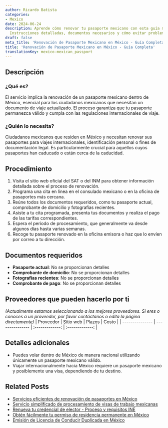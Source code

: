 ```yaml
---
author: Ricardo Batista
categories:
- Mexico
date: 2024-06-24
description: Aprende cómo renovar tu pasaporte mexicano con esta guía meticulosa.
  Instrucciones detalladas, documentos necesarios y cómo evitar problemas comunes.
draft: false
meta_title: 'Renovación de Pasaporte Mexicano en México - Guía Completa'
title: 'Renovación de Pasaporte Mexicano en México - Guía Completa'
translationKey: mexico-mexican_passport
---
```



## Descripción
### ¿Qué es?
El servicio implica la renovación de un pasaporte mexicano dentro de México, esencial para los ciudadanos mexicanos que necesitan un documento de viaje actualizado. El proceso garantiza que tu pasaporte permanezca válido y cumpla con las regulaciones internacionales de viaje.

### ¿Quién lo necesita?
Ciudadanos mexicanos que residen en México y necesitan renovar sus pasaportes para viajes internacionales, identificación personal o fines de documentación legal. Es particularmente crucial para aquellos cuyos pasaportes han caducado o están cerca de la caducidad.

## Procedimiento

1. Visita el sitio web oficial del SAT o del INM para obtener información detallada sobre el proceso de renovación.
2. Programa una cita en línea en el consulado mexicano o en la oficina de pasaportes más cercana.
3. Reúne todos los documentos requeridos, como tu pasaporte actual, comprobante de domicilio y fotografías recientes.
4. Asiste a tu cita programada, presenta tus documentos y realiza el pago de las tarifas correspondientes.
5. Espera el período de procesamiento, que generalmente va desde algunos días hasta varias semanas.
6. Recoge tu pasaporte renovado en la oficina emisora o haz que lo envíen por correo a tu dirección.

## Documentos requeridos

- **Pasaporte actual**: No se proporcionan detalles
- **Comprobante de domicilio**: No se proporcionan detalles
- **Fotografías recientes**: No se proporcionan detalles
- **Comprobante de pago**: No se proporcionan detalles

## Proveedores que pueden hacerlo por ti
_(Actualmente estamos seleccionando a los mejores proveedores. Si eres o conoces a un proveedor, por favor contáctanos o edita la página directamente)_
| Proveedor       |     Sitio web     |     Plazos    |       Costo      |
| --------------- | --------------- |  :-------------: | :-------------: |

## Detalles adicionales

- Puedes volar dentro de México de manera nacional utilizando únicamente un pasaporte mexicano válido.
- Viajar internacionalmente hacia México requiere un pasaporte mexicano y posiblemente una visa, dependiendo de tu destino.
## Related Posts

- [Servicios eficientes de renovación de pasaportes en México](https://tramitit.com/es/guides/mexico/renovación_de_pasaporte/)
- [Servicio simplificado de procesamiento de visas de trabajo mexicanas](https://tramitit.com/es/guides/mexico/trámite_de_visa_de_trabajo/)
- [Renueva tu credencial de elector - Proceso y requisitos INE](https://tramitit.com/es/guides/mexico/renovación_de_credencial_para_votar/)
- [Obtén fácilmente tu permiso de residencia permanente en México](https://tramitit.com/es/guides/mexico/permiso_de_residencia_permanente/)
- [Emisión de Licencia de Conducir Duplicada en México](https://tramitit.com/es/guides/mexico/expedición_de_duplicado_de_licencia_de_conducir/)